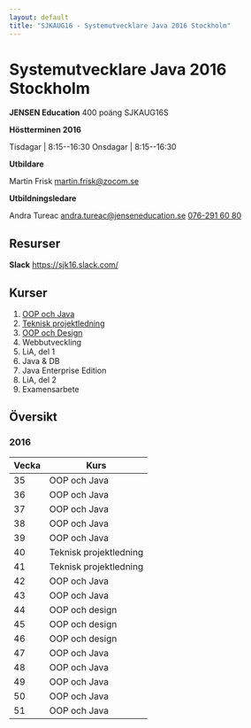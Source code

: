 ```yaml
---
layout: default
title: "SJKAUG16 - Systemutvecklare Java 2016 Stockholm"
---
```



Systemutvecklare Java 2016 Stockholm
====================================
**JENSEN Education**
400 poäng
SJKAUG16S

**Höstterminen 2016**

Tisdagar  | 8:15--16:30
Onsdagar | 8:15--16:30

**Utbildare** 

Martin Frisk 
<martin.frisk@zocom.se>


**Utbildningsledare**

Andra Tureac
<andra.tureac@jenseneducation.se>
[076-291 60 80](tel:0762916080)


Resurser
--------
**Slack**
https://sjk16.slack.com/


Kurser
------
1.	[OOP och Java](oop-och-java/) 
2.	[Teknisk projektledning](tpl/)
3.	[OOP och Design](oop-och-design/)
4.	Webbutveckling 
5.	LiA, del 1
6.	Java & DB 
7.	Java Enterprise Edition 
8.	LiA, del 2
9.	Examensarbete



Översikt
--------


### 2016

Vecka  | Kurs
-------|-------
35  | OOP och Java
36  | OOP och Java
37  | OOP och Java
38  | OOP och Java
39  | OOP och Java
40  | Teknisk projektledning
41  | Teknisk projektledning
42  | OOP och Java
43  | OOP och Java
44  | OOP och design
45  | OOP och design
46  | OOP och design
47  | OOP och Java
48  | OOP och Java
49  | OOP och Java
50  | OOP och Java
51  | OOP och Java
